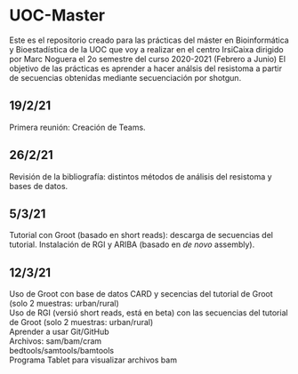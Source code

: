 # UOC-Master
Este es el repositorio creado para las prácticas del máster en Bioinformática y Bioestadística de la UOC que voy a realizar en el centro IrsiCaixa dirigido por Marc Noguera el 2o semestre del curso 2020-2021 (Febrero a Junio)
El objetivo de las prácticas es aprender a hacer análsis del resistoma a partir de secuencias obtenidas mediante secuenciación por shotgun. 

## 19/2/21
Primera reunión: Creación de Teams. 

## 26/2/21
Revisión de la bibliografía: distintos métodos de análisis del resistoma y bases de datos. 

## 5/3/21
Tutorial con Groot (basado en short reads): descarga de secuencias del tutorial. 
Instalación de RGI y ARIBA  (basado en _de novo_ assembly). 

## 12/3/21
Uso de Groot con base de datos CARD y secencias del tutorial de Groot (solo 2 muestras: urban/rural)  
Uso de RGI (versió short reads, está en beta) con las secuencias del tutorial de Groot (solo 2 muestras: urban/rural)  
Aprender a usar Git/GitHub  
Archivos: sam/bam/cram  
bedtools/samtools/bamtools  
Programa Tablet para visualizar archivos bam   

